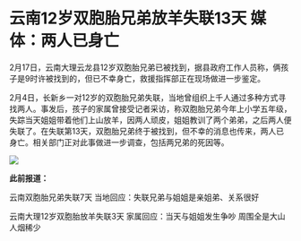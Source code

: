 # 云南12岁双胞胎兄弟放羊失联13天 媒体：两人已身亡

2月17日，云南大理云龙县12岁双胞胎兄弟已被找到，据县政府工作人员称，俩孩子是9时许被找到的，但已不幸身亡，救援指挥部正在现场做进一步鉴定。

2月4日，长新乡一对12岁的双胞胎兄弟失联，当地曾组织上千人通过多种方式寻找两人。事发后，孩子的家属曾接受记者采访，称双胞胎兄弟今年上小学五年级，失踪当天姐姐带着他们上山放羊，因两人顽皮，姐姐教训了两个弟弟，之后两人便失联了。在失联第13天，双胞胎兄弟终于被找到，但不幸的消息也传来，两人已身亡。相关部门正对此事做进一步调查，包括两兄弟的死因等。

![](https://inews.gtimg.com/newsapp_bt/0/15671330309/1000)

**此前报道：**

云南双胞胎兄弟失联7天 当地回应：失联兄弟与姐姐是亲姐弟、关系很好

云南大理12岁双胞胎放羊失联3天 家属回应：当天与姐姐发生争吵 周围全是大山人烟稀少

